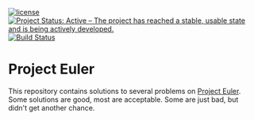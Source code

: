 [![license](https://img.shields.io/badge/license-MIT-blue.svg)](https://github.com/bsamseth/project-euler/blob/master/LICENCE)
[![Project Status: Active – The project has reached a stable, usable state and is being actively developed.](http://www.repostatus.org/badges/latest/active.svg)](http://www.repostatus.org/#active)
[![Build Status](https://travis-ci.org/bsamseth/project-euler.svg?branch=master)](https://travis-ci.org/bsamseth/project-euler)

# Project Euler

This repository contains solutions to several problems on [Project Euler](https://projecteuler.net/).
Some solutions are good, most are acceptable. Some are just bad, but didn't get another chance.
